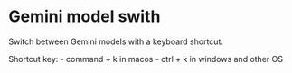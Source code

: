 # Gemini model swith
Switch between Gemini models with a keyboard shortcut.


Shortcut key:
    - command + k in macos
    - ctrl + k in windows and other OS
